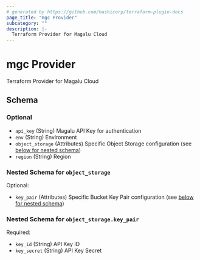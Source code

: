 ```yaml
---
# generated by https://github.com/hashicorp/terraform-plugin-docs
page_title: "mgc Provider"
subcategory: ""
description: |-
  Terraform Provider for Magalu Cloud
---
```


# mgc Provider

Terraform Provider for Magalu Cloud



<!-- schema generated by tfplugindocs -->
## Schema

### Optional

- `api_key` (String) Magalu API Key for authentication
- `env` (String) Environment
- `object_storage` (Attributes) Specific Object Storage configuration (see [below for nested schema](#nestedatt--object_storage))
- `region` (String) Region

<a id="nestedatt--object_storage"></a>
### Nested Schema for `object_storage`

Optional:

- `key_pair` (Attributes) Specific Bucket Key Pair configuration (see [below for nested schema](#nestedatt--object_storage--key_pair))

<a id="nestedatt--object_storage--key_pair"></a>
### Nested Schema for `object_storage.key_pair`

Required:

- `key_id` (String) API Key ID
- `key_secret` (String) API Key Secret
